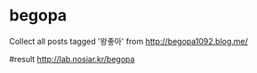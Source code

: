 # begopa
Collect all posts tagged '왕좋아' from http://begopa1092.blog.me/ 

#result
http://lab.nosiar.kr/begopa
